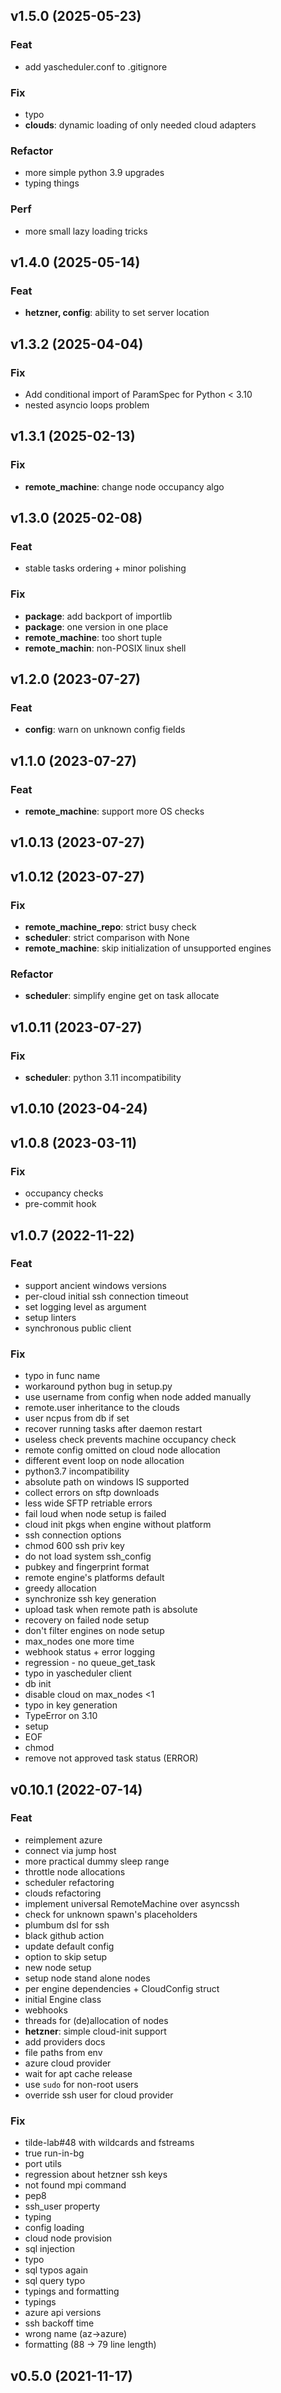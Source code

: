## v1.5.0 (2025-05-23)

### Feat

- add yascheduler.conf to .gitignore

### Fix

- typo
- **clouds**: dynamic loading of only needed cloud adapters

### Refactor

- more simple python 3.9 upgrades
- typing things

### Perf

- more small lazy loading tricks

## v1.4.0 (2025-05-14)

### Feat

- **hetzner, config**: ability to set server location

## v1.3.2 (2025-04-04)

### Fix

- Add conditional import of ParamSpec for Python < 3.10
- nested asyncio loops problem

## v1.3.1 (2025-02-13)

### Fix

- **remote_machine**: change node occupancy algo

## v1.3.0 (2025-02-08)

### Feat

- stable tasks ordering + minor polishing

### Fix

- **package**: add backport of importlib
- **package**: one version in one place
- **remote_machine**: too short tuple
- **remote_machin**: non-POSIX linux shell

## v1.2.0 (2023-07-27)

### Feat

- **config**: warn on unknown config fields

## v1.1.0 (2023-07-27)

### Feat

- **remote_machine**: support more OS checks

## v1.0.13 (2023-07-27)

## v1.0.12 (2023-07-27)

### Fix

- **remote_machine_repo**: strict busy check
- **scheduler**: strict comparison with None
- **remote_machine**: skip initialization of unsupported engines

### Refactor

- **scheduler**: simplify engine get on task allocate

## v1.0.11 (2023-07-27)

### Fix

- **scheduler**: python 3.11 incompatibility

## v1.0.10 (2023-04-24)

## v1.0.8 (2023-03-11)

### Fix

- occupancy checks
- pre-commit hook

## v1.0.7 (2022-11-22)

### Feat

- support ancient windows versions
- per-cloud initial ssh connection timeout
- set logging level as argument
- setup linters
- synchronous public client

### Fix

- typo in func name
- workaround python bug in setup.py
- use username from config when node added manually
- remote.user inheritance to the clouds
- user ncpus from db if set
- recover running tasks after daemon restart
- useless check prevents machine occupancy check
- remote config omitted on cloud node allocation
- different event loop on node allocation
- python3.7 incompatibility
- absolute path on windows IS supported
- collect errors on sftp downloads
- less wide SFTP retriable errors
- fail loud when node setup is failed
- cloud init pkgs when engine without platform
- ssh connection options
- chmod 600 ssh priv key
- do not load system ssh_config
- pubkey and fingerprint format
- remote engine's platforms default
- greedy allocation
- synchronize ssh key generation
- upload task when remote path is absolute
- recovery on failed node setup
- don't filter engines on node setup
- max_nodes one more time
- webhook status + error logging
- regression - no queue_get_task
- typo in yascheduler client
- db init
- disable cloud on max_nodes <1
- typo in key generation
- TypeError on 3.10
- setup
- EOF
- chmod
- remove not approved task status (ERROR)

## v0.10.1 (2022-07-14)

### Feat

- reimplement azure
- connect via jump host
- more practical dummy sleep range
- throttle node allocations
- scheduler refactoring
- clouds refactoring
- implement universal RemoteMachine over asyncssh
- check for unknown spawn's placeholders
- plumbum dsl for ssh
- black github action
- update default config
- option to skip setup
- new node setup
- setup node stand alone nodes
- per engine dependencies + CloudConfig struct
- initial Engine class
- webhooks
- threads for (de)allocation of nodes
- **hetzner**: simple cloud-init support
- add providers docs
- file paths from env
- azure cloud provider
- wait for apt cache release
- use `sudo` for non-root users
- override ssh user for cloud provider

### Fix

- tilde-lab#48 with wildcards and fstreams
- true run-in-bg
- port utils
- regression about hetzner ssh keys
- not found mpi command
- pep8
- ssh_user property
- typing
- config loading
- cloud node provision
- sql injection
- typo
- sql typos again
- sql query typo
- typings and formatting
- typings
- azure api versions
- ssh backoff time
- wrong name (az->azure)
- formatting (88 -> 79 line length)

## v0.5.0 (2021-11-17)
